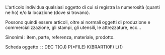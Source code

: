 L'articolo individua qualsiasi oggetto di cui si registra la numerosità (quanti ne ho) e/o la locazione (dove si trovano).

Possono quindi essere articoli, oltre ai normali oggetti di produzione e commercializzazione, gli stampi, gli utensili, le attrezzature, ecc...

Sinonimi :  item, parte, referenza, materiale, prodotto.

Scheda oggetto
 :  : DEC T(OJ) P(*FILE) K(BRARTI0F) L(1)

